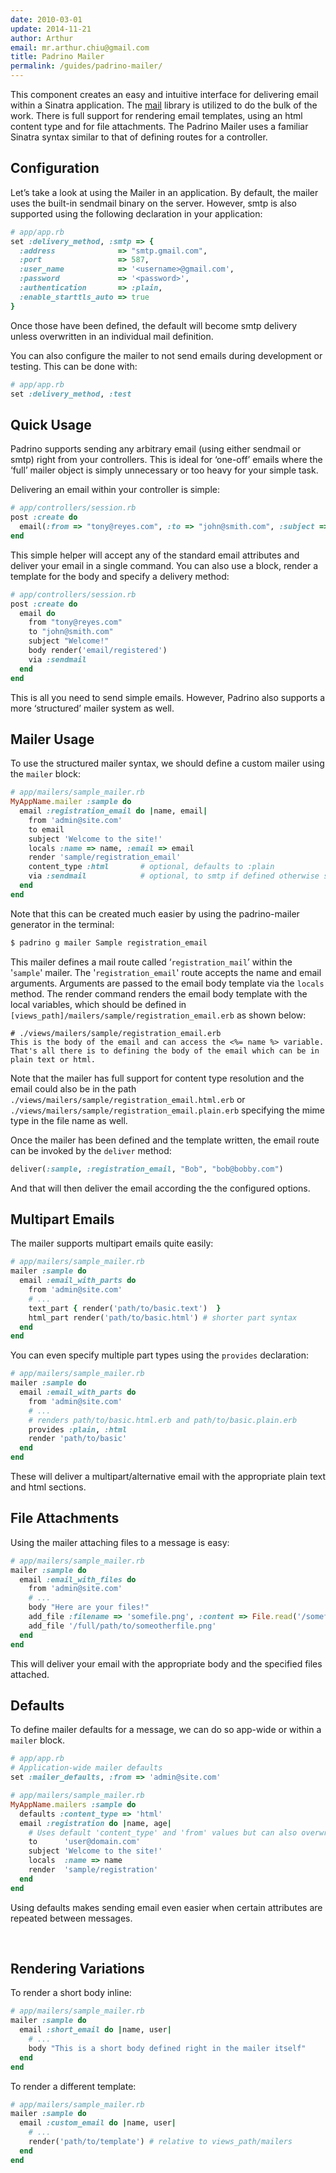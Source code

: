 ```yaml
---
date: 2010-03-01
update: 2014-11-21
author: Arthur
email: mr.arthur.chiu@gmail.com
title: Padrino Mailer
permalink: /guides/padrino-mailer/
---
```


This component creates an easy and intuitive interface for delivering email within a Sinatra application. The [mail](http://github.com/mikel/mail) library is utilized to do the bulk of the work. There is full support for rendering email templates, using an html content type and for file attachments. The Padrino Mailer uses a familiar Sinatra syntax similar to that of defining routes for a controller.
 

## Configuration

Let’s take a look at using the Mailer in an application. By default, the mailer uses the built-in sendmail
 binary on the server. However, smtp is also supported using the following declaration in your application:


```ruby
# app/app.rb
set :delivery_method, :smtp => {
  :address              => "smtp.gmail.com",
  :port                 => 587,
  :user_name            => '<username>@gmail.com',
  :password             => '<password>',
  :authentication       => :plain,
  :enable_starttls_auto => true
}
```


Once those have been defined, the default will become smtp delivery unless overwritten in an individual mail definition.


You can also configure the mailer to not send emails during development or testing. This can be done with:


```ruby
# app/app.rb
set :delivery_method, :test
```


## Quick Usage

Padrino supports sending any arbitrary email (using either sendmail or smtp) right from your controllers. This is ideal for ‘one-off’ emails where the ‘full’ mailer object is simply unnecessary or too heavy for your simple task.


Delivering an email within your controller is simple:


```ruby
# app/controllers/session.rb
post :create do
  email(:from => "tony@reyes.com", :to => "john@smith.com", :subject => "Welcome!", :body=>"Body")
end
```


This simple helper will accept any of the standard email attributes and deliver your email in a single command. You can also use a block, render a template for the body and specify a delivery method:


```ruby
# app/controllers/session.rb
post :create do
  email do
    from "tony@reyes.com"
    to "john@smith.com"
    subject "Welcome!"
    body render('email/registered')
    via :sendmail
  end
end
```


This is all you need to send simple emails. However, Padrino also supports a more ‘structured’ mailer system as well.
 

## Mailer Usage

To use the structured mailer syntax, we should define a custom mailer using the `mailer` block:


```ruby
# app/mailers/sample_mailer.rb
MyAppName.mailer :sample do
  email :registration_email do |name, email|
    from 'admin@site.com'
    to email
    subject 'Welcome to the site!'
    locals :name => name, :email => email
    render 'sample/registration_email'
    content_type :html       # optional, defaults to :plain
    via :sendmail            # optional, to smtp if defined otherwise sendmail
  end
end
```


Note that this can be created much easier by using the padrino-mailer generator in the terminal:


```sh
$ padrino g mailer Sample registration_email
```


This mailer defines a mail route called ‘`registration_mail`’ within the '`sample`' mailer. The '`registration_email`' route accepts the name and email arguments. Arguments are passed to the email body template via the `locals` method. The render command renders the email body template with the local variables, which should be defined in `[views_path]/mailers/sample/registration_email.erb` as shown below:


```erb
# ./views/mailers/sample/registration_email.erb
This is the body of the email and can access the <%= name %> variable.
That's all there is to defining the body of the email which can be in plain text or html.
```


Note that the mailer has full support for content type resolution and the email could also be in the path `./views/mailers/sample/registration_email.html.erb` or `./views/mailers/sample/registration_email.plain.erb` specifying the mime type in the file name as well.


Once the mailer has been defined and the template written, the email route can be invoked by the `deliver` method:


```ruby
deliver(:sample, :registration_email, "Bob", "bob@bobby.com")
```


And that will then deliver the email according the the configured options.
 

## Multipart Emails

The mailer supports multipart emails quite easily:


```ruby
# app/mailers/sample_mailer.rb
mailer :sample do
  email :email_with_parts do
    from 'admin@site.com'
    # ...
    text_part { render('path/to/basic.text')  }
    html_part render('path/to/basic.html') # shorter part syntax
  end
end
```


You can even specify multiple part types using the `provides` declaration:


```ruby
# app/mailers/sample_mailer.rb
mailer :sample do
  email :email_with_parts do
    from 'admin@site.com'
    # ...
    # renders path/to/basic.html.erb and path/to/basic.plain.erb
    provides :plain, :html
    render 'path/to/basic'
  end
end
```


These will deliver a multipart/alternative email with the appropriate plain text and html sections.
 

## File Attachments

Using the mailer attaching files to a message is easy:


```ruby
# app/mailers/sample_mailer.rb
mailer :sample do
  email :email_with_files do
    from 'admin@site.com'
    # ...
    body "Here are your files!"
    add_file :filename => 'somefile.png', :content => File.read('/somefile.png')
    add_file '/full/path/to/someotherfile.png'
  end
end
```


This will deliver your email with the appropriate body and the specified files attached.
 

## Defaults

To define mailer defaults for a message, we can do so app-wide or within a `mailer` block.


```ruby
# app/app.rb
# Application-wide mailer defaults
set :mailer_defaults, :from => 'admin@site.com'

# app/mailers/sample_mailer.rb
MyAppName.mailers :sample do
  defaults :content_type => 'html'
  email :registration do |name, age|
    # Uses default 'content_type' and 'from' values but can also overwrite them
    to      'user@domain.com'
    subject 'Welcome to the site!'
    locals  :name => name
    render  'sample/registration'
  end
end
```


Using defaults makes sending email even easier when certain attributes are repeated between messages.

 

## Rendering Variations

To render a short body inline:


```ruby
# app/mailers/sample_mailer.rb
mailer :sample do
  email :short_email do |name, user|
    # ...
    body "This is a short body defined right in the mailer itself"
  end
end
```


To render a different template:


```ruby
# app/mailers/sample_mailer.rb
mailer :sample do
  email :custom_email do |name, user|
    # ...
    render('path/to/template') # relative to views_path/mailers
  end
end
```

